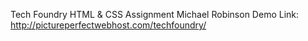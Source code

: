Tech Foundry HTML & CSS Assignment 
Michael Robinson
Demo Link: http://pictureperfectwebhost.com/techfoundry/
